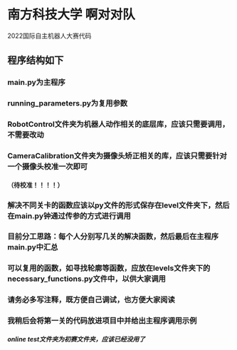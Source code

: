 # 南方科技大学 啊对对队 
2022国际自主机器人大赛代码
## 程序结构如下
###  main.py为主程序
### running_parameters.py为复用参数
### RobotControl文件夹为机器人动作相关的底层库，应该只需要调用，不需要改动
### CameraCalibration文件夹为摄像头矫正相关的库，应该只需要针对一个摄像头校准一次即可
#### （待校准！！！！）
### 解决不同关卡的函数应该以py文件的形式保存在level文件夹下，然后在main.py钟通过传参的方式进行调用
### 目前分工思路：每个人分别写几关的解决函数，然后最后在主程序main.py中汇总 
### 可以复用的函数，如寻找轮廓等函数，应放在levels文件夹下的necessary_functions.py文件中，以供大家调用
### 请务必多写注释，既方便自己调试，也方便大家阅读
### 我稍后会将第一关的代码放进项目中并给出主程序调用示例
##### online test文件夹为初赛文件夹，应该已经没用了
